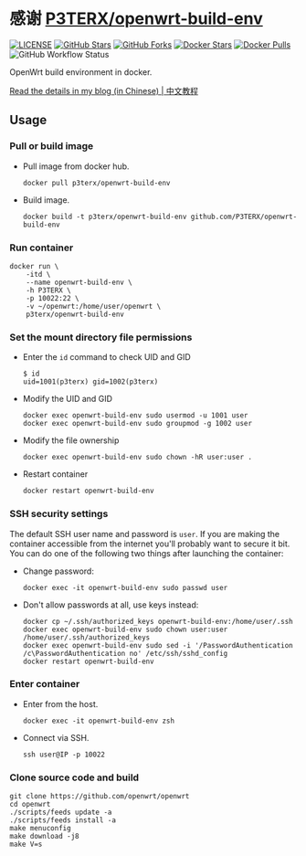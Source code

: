 # 感谢 [P3TERX/openwrt-build-env](https://github.com/P3TERX/openwrt-build-env)

[![LICENSE](https://img.shields.io/github/license/mashape/apistatus.svg?style=flat-square&label=License)](https://github.com/P3TERX/openwrt-build-env/blob/master/LICENSE)
[![GitHub Stars](https://img.shields.io/github/stars/P3TERX/openwrt-build-env.svg?style=flat-square&label=Stars&logo=github)](https://github.com/P3TERX/openwrt-build-env/stargazers)
[![GitHub Forks](https://img.shields.io/github/forks/P3TERX/openwrt-build-env.svg?style=flat-square&label=Forks&logo=github)](https://github.com/P3TERX/openwrt-build-env/fork)
[![Docker Stars](https://img.shields.io/docker/stars/p3terx/openwrt-build-env.svg?style=flat-square&label=Stars&logo=docker)](https://hub.docker.com/r/p3terx/openwrt-build-env)
[![Docker Pulls](https://img.shields.io/docker/pulls/p3terx/openwrt-build-env.svg?style=flat-square&label=Pulls&logo=docker&color=orange)](https://hub.docker.com/r/p3terx/openwrt-build-env)
![GitHub Workflow Status](https://img.shields.io/github/workflow/status/P3TERX/openwrt-build-env/Docker%20images%20publish?label=Actions&logo=github&style=flat-square)

OpenWrt build environment in docker.

[Read the details in my blog (in Chinese) | 中文教程](https://p3terx.com/archives/build-openwrt-with-docker.html)

## Usage

### Pull or build image

- Pull image from docker hub.
  
  ```shell
  docker pull p3terx/openwrt-build-env
  ```

- Build image.
  
  ```shell
  docker build -t p3terx/openwrt-build-env github.com/P3TERX/openwrt-build-env
  ```

### Run container

```shell
docker run \
    -itd \
    --name openwrt-build-env \
    -h P3TERX \
    -p 10022:22 \
    -v ~/openwrt:/home/user/openwrt \
    p3terx/openwrt-build-env
```

### Set the mount directory file permissions

- Enter the `id` command to check UID and GID
  
  ```shell
  $ id
  uid=1001(p3terx) gid=1002(p3terx)
  ```

- Modify the UID and GID
  
  ```shell
  docker exec openwrt-build-env sudo usermod -u 1001 user
  docker exec openwrt-build-env sudo groupmod -g 1002 user
  ```

- Modify the file ownership
  
  ```shell
  docker exec openwrt-build-env sudo chown -hR user:user .
  ```

- Restart container
  
  ```shell
  docker restart openwrt-build-env
  ```

### SSH security settings

The default SSH user name and password is `user`. If you are making the container accessible from the internet you'll probably want to secure it bit. You can do one of the following two things after launching the container:

- Change password:
  
  ```shell
  docker exec -it openwrt-build-env sudo passwd user
  ```

- Don't allow passwords at all, use keys instead:
  
  ```shell
  docker cp ~/.ssh/authorized_keys openwrt-build-env:/home/user/.ssh
  docker exec openwrt-build-env sudo chown user:user /home/user/.ssh/authorized_keys
  docker exec openwrt-build-env sudo sed -i '/PasswordAuthentication /c\PasswordAuthentication no' /etc/ssh/sshd_config
  docker restart openwrt-build-env
  ```

### Enter container

- Enter from the host.
  
  ```shell
  docker exec -it openwrt-build-env zsh
  ```

- Connect via SSH.
  
  ```shell
  ssh user@IP -p 10022
  ```

### Clone source code and build

```shell
git clone https://github.com/openwrt/openwrt
cd openwrt
./scripts/feeds update -a
./scripts/feeds install -a
make menuconfig
make download -j8
make V=s
```
